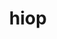 ---
title: "hiop"
layout: cache
categories: [package, develop]
meta: {"compilers": ["gcc@11.4.0"], "num_specs": 5, "num_specs_by_stack": {"e4s": 5, "root": 5}, "oss": ["ubuntu22.04"], "platforms": ["linux"], "stacks": ["e4s", "root"], "targets": ["x86_64_v3"], "versions": ["1.0.0"]}
spec_details: [{"compiler": "gcc@11.4.0", "hash": "cnk5ddmrjlwyo75cdwzopdje6aubfwgh", "os": "ubuntu22.04", "platform": "linux", "size": "-", "stacks": ["e4s", "root"], "target": "x86_64_v3", "variants": ["~axom", "build_system=cmake", "build_type=Release", "+cuda", "cuda_arch:=80", "~cusolver_lu", "~deepchecking", "generator=make", "~ginkgo", "~ipo", "~jsrun", "~kron", "+mpi", "+raja", "~rocm", "~shared", "~sparse"], "versions": ["1.0.0"]}, {"compiler": "gcc@11.4.0", "hash": "iiqpv6kupvhvsnoweeqw7f7bjxf74zlr", "os": "ubuntu22.04", "platform": "linux", "size": "-", "stacks": ["e4s", "root"], "target": "x86_64_v3", "variants": ["~axom", "build_system=cmake", "build_type=Release", "+cuda", "cuda_arch:=80", "~cusolver_lu", "~deepchecking", "generator=make", "~ginkgo", "~ipo", "~jsrun", "~kron", "+mpi", "+raja", "~rocm", "~shared", "~sparse"], "versions": ["1.0.0"]}, {"compiler": "gcc@11.4.0", "hash": "jjogqhn4odbga3ayhhzliyzye5cg64lr", "os": "ubuntu22.04", "platform": "linux", "size": "-", "stacks": ["e4s", "root"], "target": "x86_64_v3", "variants": ["~axom", "build_system=cmake", "build_type=Release", "+cuda", "cuda_arch:=80", "~cusolver_lu", "~deepchecking", "generator=make", "~ginkgo", "~ipo", "~jsrun", "~kron", "+mpi", "+raja", "~rocm", "~shared", "~sparse"], "versions": ["1.0.0"]}, {"compiler": "gcc@11.4.0", "hash": "jpkku5dj7o7mwn3cci2tynz7elttwwgh", "os": "ubuntu22.04", "platform": "linux", "size": "-", "stacks": ["e4s", "root"], "target": "x86_64_v3", "variants": ["~axom", "build_system=cmake", "build_type=Release", "+cuda", "cuda_arch:=80", "~cusolver_lu", "~deepchecking", "generator=make", "~ginkgo", "~ipo", "~jsrun", "~kron", "+mpi", "+raja", "~rocm", "~shared", "~sparse"], "versions": ["1.0.0"]}, {"compiler": "gcc@11.4.0", "hash": "vcd7zy2zbk7p623fvsw3fqqleqxhoe4v", "os": "ubuntu22.04", "platform": "linux", "size": "-", "stacks": ["e4s", "root"], "target": "x86_64_v3", "variants": ["~axom", "build_system=cmake", "build_type=Release", "+cuda", "cuda_arch:=80", "~cusolver_lu", "~deepchecking", "generator=make", "~ginkgo", "~ipo", "~jsrun", "~kron", "+mpi", "+raja", "~rocm", "~shared", "~sparse"], "versions": ["1.0.0"]}]
---